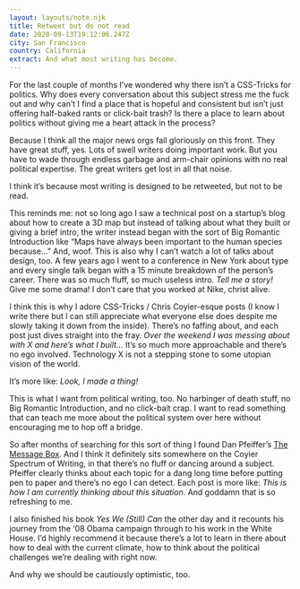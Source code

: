 ```yaml
---
layout: layouts/note.njk
title: Retweet but do not read
date: 2020-09-13T19:12:06.247Z
city: San Francisco
country: California
extract: And what most writing has become.
---
```


For the last couple of months I’ve wondered why there isn’t a CSS-Tricks for politics. Why does every conversation about this subject stress me the fuck out and why can’t I find a place that is hopeful and consistent but isn’t just offering half-baked rants or click-bait trash? Is there a place to learn about politics without giving me a heart attack in the process?

Because I think all the major news orgs fail gloriously on this front. They have great stuff, yes. Lots of swell writers doing important work. But you have to wade through endless garbage and arm-chair opinions with no real political expertise. The great writers get lost in all that noise.

I think it’s because most writing is designed to be retweeted, but not to be read.

This reminds me: not so long ago I saw a technical post on a startup’s blog about how to create a 3D map but instead of talking about what they built or giving a brief intro, the writer instead began with the sort of Big Romantic Introduction like “Maps have always been important to the human species because...” And, woof. This is also why I can’t watch a lot of talks about design, too. A few years ago I went to a conference in New York about type and every single talk began with a 15 minute breakdown of the person’s career. There was so much fluff, so much useless intro. _Tell me a story!_ Give me some drama! I don’t care that you worked at Nike, christ alive.

I think this is why I adore CSS-Tricks / Chris Coyier-esque posts (I know I write there but I can still appreciate what everyone else does despite me slowly taking it down from the inside). There’s no faffing about, and each post just dives straight into the fray. _Over the weekend I was messing about with X and here’s what I built..._ It’s so much more approachable and there’s no ego involved. Technology X is not a stepping stone to some utopian vision of the world.

It’s more like: _Look, I made a thing!_

This is what I want from political writing, too. No harbinger of death stuff, no Big Romantic Introduction, and no click-bait crap. I want to read something that can teach me more about the political system over here without encouraging me to hop off a bridge.

So after months of searching for this sort of thing I found Dan Pfeiffer’s [The Message Box](https://messagebox.substack.com/about). And I think it definitely sits somewhere on the Coyier Spectrum of Writing, in that there’s no fluff or dancing around a subject. Pfeiffer clearly thinks about each topic for a dang long time before putting pen to paper and there’s no ego I can detect. Each post is more like: _This is how I am currently thinking about this situation_. And goddamn that is so refreshing to me.

I also finished his book _Yes We (Still) Can_ the other day and it recounts his journey from the ‘08 Obama campaign through to his work in the White House. I’d highly recommend it because there’s a lot to learn in there about how to deal with the current climate, how to think about the political challenges we’re dealing with right now.

And why we should be cautiously optimistic, too.

